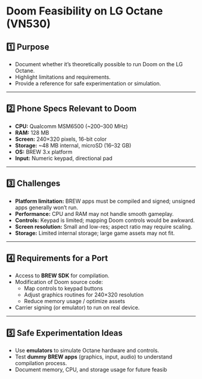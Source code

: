 # Doom Feasibility on LG Octane (VN530)

## 1️⃣ Purpose
- Document whether it’s theoretically possible to run Doom on the LG Octane.  
- Highlight limitations and requirements.  
- Provide a reference for safe experimentation or simulation.

---

## 2️⃣ Phone Specs Relevant to Doom
- **CPU:** Qualcomm MSM6500 (~200–300 MHz)  
- **RAM:** 128 MB  
- **Screen:** 240×320 pixels, 16-bit color  
- **Storage:** ~48 MB internal, microSD (16–32 GB)  
- **OS:** BREW 3.x platform  
- **Input:** Numeric keypad, directional pad  

---

## 3️⃣ Challenges
- **Platform limitation:** BREW apps must be compiled and signed; unsigned apps generally won’t run.  
- **Performance:** CPU and RAM may not handle smooth gameplay.  
- **Controls:** Keypad is limited; mapping Doom controls would be awkward.  
- **Screen resolution:** Small and low-res; aspect ratio may require scaling.  
- **Storage:** Limited internal storage; large game assets may not fit.  

---

## 4️⃣ Requirements for a Port
- Access to **BREW SDK** for compilation.  
- Modification of Doom source code:
  - Map controls to keypad buttons  
  - Adjust graphics routines for 240×320 resolution  
  - Reduce memory usage / optimize assets  
- Carrier signing (or emulator) to run on real device.  

---

## 5️⃣ Safe Experimentation Ideas
- Use **emulators** to simulate Octane hardware and controls.  
- Test **dummy BREW apps** (graphics, input, audio) to understand compilation process.  
- Document memory, CPU, and storage usage for future feasib
